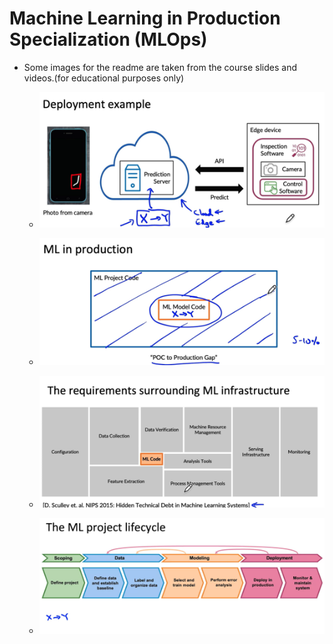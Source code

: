 # Machine Learning in Production Specialization (MLOps)

- Some images for the readme are taken from the course slides and videos.(for educational purposes only) 

    - ![alt text](image.png)

    - ![alt text](image-1.png)

    - ![alt text](image-2.png)

    - ![alt text](image-3.png)
